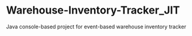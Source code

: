 # Warehouse-Inventory-Tracker_JIT
Java console-based project for event-based warehouse inventory tracker
